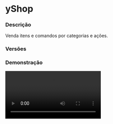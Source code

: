# yShop
<secondary-label ref="management"/>

### Descrição
Venda itens e comandos por categorias e ações.

### Versões
<secondary-label ref="1.8"/>
<secondary-label ref="1.9"/>
<secondary-label ref="1.10"/>
<secondary-label ref="1.11"/>
<secondary-label ref="1.12"/>
<secondary-label ref="1.13"/>
<secondary-label ref="1.14"/>
<secondary-label ref="1.15"/>
<secondary-label ref="1.16"/>
<secondary-label ref="1.17"/>
<secondary-label ref="1.18"/>
<secondary-label ref="1.19"/>
<secondary-label ref="1.20"/>
<secondary-label ref="1.21"/>

### Demonstração
<video src="//www.youtube.com/watch?v=Ram2Shkpca0"/>


<chapter title="Comandos" id="commands" collapsible="true">
<code-block lang="plain text">/yshop setnpc - Setar o NPC
/yshop delnpc - Deletar o NPC
/yshop reload - Recarregar as configurações</code-block>
</chapter>

<chapter title="Permissões" id="permissions" collapsible="true">
<code-block lang="plain text">yshopv2.admin - Permissão para o /yshop</code-block>
</chapter>

## Configuração
<primary-label ref="config"/>
Confira os arquivos de configuração deste plugin e revise os detalhes para garantir uma implementação correta.

<chapter title="Arquivos de Configuração" collapsible="true">
<chapter title="Estrutura do diretório" collapsible="false">
<code-block lang="plain text" ignore-vars="true">
Estrutura do diretório:
└── yShop/
    ├── categorias/
    │    └── padrao.yml
    ├── menus/
    │    ├── confirmacao.yml
    │    └── confirmacao_venda.yml
    ├── bonus.yml
    ├── commands.yml
    ├── config.yml
    ├── data.yml
    ├── descontos.yml
    ├── economies.yml
    └── messages.yml
</code-block>
</chapter>

<chapter title="categorias" collapsible="true">
<chapter title="padrao.yml" collapsible="true">
<code-block lang="yaml" ignore-vars="true">
<![CDATA[
Comandos: [ 'shop' ] #comandos para abrir (deixe [] para não usar)

Permissao: '' #permissao para abrir

# false = abre o shop se o comando começar com /shop -> exemplo: /shop aa
# true = só abre o shop se o comando for igual a /shop
ComandoIgual: false

Tamanho: 27 #tamanho do inventário

Nome: '&7Loja padrão' #nome do inventário

# Som ao abrir a loja
Som: ''

# Ativar a compra de uma quantia customizada via chat
# Só afeta esta categoria
Quantia chat: true

# Ativar a confirmação da compra no menu
Confirmacao: true
#
Itens:
   Item1:
      # Sistema de permissão para comercializar
      Permissao:
         Permissao: ''
         Mensagem: '&cVocê não tem permissão para comprar este item.'
      # necessário para verificar a quantia disponível no inv
      InvStackVerify: 64
      Slot: 10
      Display:
         material: BRICK
         name: '&cCategoria de blocos'
         lore: [ '&7Clique para comprar blocos' ]
      # Caso não queira usar, apague
      Display-Perm:
         material: BRICK
         name: '&cCategoria de blocos'
         lore: [ '&7Clique para comprar blocos', '', '&cVocê não tem permissão.' ]
      # Ação com botão esquerdo
      Acao:
      - '[abrir]blocos.yml'
      # Ação com botão direito
      Acao direito:
      - '[nenhuma]'
      ## Ações: [comprar], [cmd], [cmd_console], [abrir], [nenhuma]
      Comprar:
         # Permitir que os usuários comprem com desconto
         # Padrão: true, mesmo se não estiver definido na config
         # se quiser false, defina aqui.
         Permitir desconto: true
         Usar itens: true
         Usar comandos: true
         # Ao ativar, cada comando será 1 slot
         # Ele poderá comprar só a quantia de slots disponíveis.
         Contabilizar comandos: true
         # Se essa opção estiver true, ele irá executar o comando pela quantidade que o player escolheu na hora na compra, se estiver false, irá adicionar a placeholder {quantia} no comando.
         Repetir comandos: true
         # Executar os comandos após um delay
         # em ticks -> 20t = 1s
         Comandos delay: 0
         Comandos:
         - 'alerta {player} é bonito'
         # Mensagens customizadas ao comprar
         Messages:
            Chat: '&aObrigado &f{player}&a por comprar!'
            Actionbar: '&aObrigado &f{player}&a por comprar!'
            Title: ''
         Itens:
            Pedra preciosa:
               material: STONE
               amount: 64
               name: '&cPedra preciosa'
               glow: true
               lore: [ '&aVocê é um mago' ]
   #
   Item2:
      Slot: 11
      InvStackVerify: 64
      Display:
         material: IRON_INGOT
         name: '&fAlerta de beleza'
         lore:
            - '&7Seu desconto: {desconto}&7.'
            - '&7Seu bônus: {bonus}&7.'
      # Sistema de comprar apenas 1x
      Onetime:
         Ativar: false
         Display:
            material: IRON_INGOT
            name: '&fAlerta de beleza'
            lore: [ '&cEste item já foi adquirido.' ]
      Custos:
         Custo1:
            Display: 'Money'
            Tipo: 'Money'
            Custo: 1000.0
         Custo2:
            Display: 'Pontos'
            Tipo: 'PlayerPoints'
            Custo: 10.0
      Custos fragmentos:
         - 'Fragmento1:32'
         - 'Fragmento2:10'
      Acao: '[comprar]'
      Comprar:
         Usar itens: false
         Usar comandos: true
         Contabilizar Comandos: true
         Comandos: ['alerta {player} é bonito']
         Messages:
            Chat: '&aObrigado &f{player}&a por comprar!'
            Actionbar: '&aObrigado &f{player}&a por comprar!'
            Title: ''
         Itens:
            Pedra preciosa:
               material: STONE
               amount: 64
               name: '&cPedra preciosa'
               glow: true
               lore: [ '&aVocê é um mago' ]
      Vender:
         Quantia: 1
         Depositos:
            Deposito1:
               Tipo: 'Money'
               Deposito: 100.0
         Item:
            material: STONE
            amount: 1
            name: '&cPedra preciosa'
            glow: true
            lore: [ '&aVocê é um mago' ]
   #

]]>
</code-block>
</chapter>

</chapter>

<chapter title="menus" collapsible="true">
<chapter title="confirmacao.yml" collapsible="true">
<code-block lang="yaml" ignore-vars="true">
<![CDATA[
Nome: '&8Confirmação de compra'
Tamanho: 27
Item slot: 13
Itens:
   Confirmar:
      Slot: 11
      CustomSkull: false #se colocar true, coloque o URL
      URL: ''
      ID: 35
      Data: 5
      Glow: false
      Name: '&aConfirmar'
      Lore:
      - '&7Quantia a ser comprada: &a{quantia}&7.'
      - '&7Seu desconto: {desconto}&7.'
      - '&7Valor total: &c{PlayerPoints} pontos e {Money} coins&7.'
      - ''
      - '&7Clique para &aconfirmar&7 a compra.'
   Cancelar:
      Slot: 15
      CustomSkull: false #se colocar true, coloque o URL
      URL: ''
      ID: 35
      Data: 14
      Glow: false
      Name: '&cCancelar'
      Lore:
      - '&7Clique para &ccancelar&7 a compra.'

]]>
</code-block>
</chapter>

<chapter title="confirmacao_venda.yml" collapsible="true">
<code-block lang="yaml" ignore-vars="true">
<![CDATA[
Nome: '&8Confirmação de venda'
Tamanho: 27
Item slot: 13
Itens:
   Confirmar:
      Slot: 11
      CustomSkull: false #se colocar true, coloque o URL
      URL: ''
      ID: 35
      Data: 5
      Glow: false
      Name: '&aConfirmar'
      Lore:
      - '&7Quantia a ser vendida: &a{quantia}&7.'
      - '&7Seu bônus: {bonus}&7.'
      - '&7Valor total: &c{PlayerPoints} pontos e {Money} coins&7.'
      - ''
      - '&7Clique para &aconfirmar&7 a venda.'
   Cancelar:
      Slot: 15
      CustomSkull: false #se colocar true, coloque o URL
      URL: ''
      ID: 35
      Data: 14
      Glow: false
      Name: '&cCancelar'
      Lore:
      - '&7Clique para &ccancelar&7 a venda.'

]]>
</code-block>
</chapter>

</chapter>

<chapter title="bonus.yml" collapsible="true">
<code-block lang="yaml" ignore-vars="true">
<![CDATA[
Bonus:
   VIP:
      Permissao: 'yshopv2.vip'
      Bonus: 10.0
      Ordem: 1
]]>
</code-block>
</chapter>

<chapter title="commands.yml" collapsible="true">
<code-block lang="yaml" ignore-vars="true">
<![CDATA[
#     ___                                          _
#    / __\___  _ __ ___  _ __ ___   __ _ _ __   __| |___
#   / /  / _ \| '_ ` _ \| '_ ` _ \ / _` | '_ \ / _` / __|
#  / /__| (_) | | | | | | | | | | | (_| | | | | (_| \__ \
#  \____/\___/|_| |_| |_|_| |_| |_|\__,_|_| |_|\__,_|___/
#
# Lista de comandos do plugin.

# Utilize "comando|comando" para criar aliases.
# Por exemplo: "gm|gamemode"
# Você pode criar quantas aliases quiser.
commands:
  yshop: 'yshop'
]]>
</code-block>
</chapter>

<chapter title="config.yml" collapsible="true">
<code-block lang="yaml" ignore-vars="true">
<![CDATA[
#         ____  _
#  _   _/ ___|| |__   ___  _ __
# | | | \___ \| '_ \ / _ \| '_ \
# | |_| |___) | | | | (_) | |_) |
#  \__, |____/|_| |_|\___/| .__/
#  |___/                  |_|
#
# Modo de depuração para correção de problemas no plugin.
debug-mode: false

#      ___      _        _
#     /   \__ _| |_ __ _| |__   __ _ ___  ___
#    / /\ / _` | __/ _` | '_ \ / _` / __|/ _ \
#   / /_// (_| | || (_| | |_) | (_| \__ \  __/
#  /___,' \__,_|\__\__,_|_.__/ \__,_|___/\___|
#
# Configurações do banco de dados.

database:
  # Determina o tipo de banco de dados. Valores válidos: [SQLITE, MYSQL, HIKARI (recomendado)]
  storage-type: SQLITE

  # Dados para conexão ao banco de dados MYSQL.
  data:
    # Endereço de conexão do banco de dados. [EX: 127.0.0.1]
    host: localhost
    # Porta de conexão do banco de dados. [EX: 3306]
    port: 3306
    # Nome do banco de dados a ser conectado. [EX: minecraft]
    database: ''
    # Usuário de conexão. [EX: root]
    username: ''
    # Senha do usuário de conexão: [EX: 123]
    password: ''

# Opções gerais
general:
  # Maximo de itens por compra
  max-buy: 64
  # Fechar o menu depois de confirmar
  close-confirm: false
  # Delay entre operações de compra e venda
  # em segundos
  delay: 3
  # Formato do desconto nas mensagens
  format-discount: ' &7( {desconto}% )'
  # Formato do bônus nas mensagens
  format-bonus: ' &7( {bonus}% )'

# Opcoes de configuração do NPC
npc:
  # Skin do NPC
  skin: 'TheThunderGod063'
  # Categoria que irá abrir ao clicar no NPC
  category: 'padrao.yml'
  # Configurações do holograma
  hologram:
    # Altura em relação ao NPC
    offset: 3.1
    # Linhas do holograma
    lines:
      - '&6Shop'
      - '&7Veja os itens à venda.'

# Sistema de bonus
# Será adicionado no próximo update. PORTANTO, DEIXE CONFIGURADO
bonus:
  VIP:
    # Ordem de reconhecimento da permissão
    order: 1
    # Permissão para ser reconhecido
    permission: 'yshop.vip'
    # Porcentagem do bônus
    bonus: 10.0

# Sistema de descontos
# Será adicionado no próximo update. PORTANTO, DEIXE CONFIGURADO
discount:
  VIP:
    # Ordem de reconhecimento da permissão
    order: 1
    # Permissão para ser reconhecido
    permission: 'yshop.vip'
    # Porcentagem do desconto
    discount: 10.0
]]>
</code-block>
</chapter>

<chapter title="data.yml" collapsible="true">
<code-block lang="yaml" ignore-vars="true">
<![CDATA[
Npc local: 'none'

Data: {}
]]>
</code-block>
</chapter>

<chapter title="descontos.yml" collapsible="true">
<code-block lang="yaml" ignore-vars="true">
<![CDATA[
Descontos:
   VIP:
      Permissao: 'yshopv2.vip'
      Desconto: 10.0
      Ordem: 1
]]>
</code-block>
</chapter>

<chapter title="economies.yml" collapsible="true">
<code-block lang="yaml" ignore-vars="true">
<![CDATA[
#  _____                                  _
# | ____| ___  ___  _ __   ___  _ __ ___ (_) ___  ___
# |  _|  / __|/ _ \| '_ \ / _ \| '_ ` _ \| |/ _ \/ __|
# | |___| (__| (_) | | | | (_) | | | | | | |  __/\__ \
# |_____|\___|\___/|_| |_|\___/|_| |_| |_|_|\___||___/

# Providers disponíveis:
#
#   AtlasEconomiaSecundaria, AtlasMinas, AtlasMinasV2,
#   JH_Shop, LegendaryEconomy, NextCash, PlayerPoints,
#   StormEconomiaSecundaria, StormMinas, TGCash,
#   yAlmas, yPoints, yRankup,
#   Vault
#

economies:
  money:
    # Coloque o nome do plugin
    # Para money deixe Money
    provider: 'Money'
    # Formato inteiro
    display: 'Dinheiro'
    # Formato abreviado
    abbreviated: 'coins'
    # Permitir que comercializem na loja com o jogador offline
    allow-offline: true
    # Permissão para o usuário conseguir definir esta economia
    permission: 'yshop.provider.money'
]]>
</code-block>
</chapter>

<chapter title="messages.yml" collapsible="true">
<code-block lang="yaml" ignore-vars="true">
<![CDATA[
#
#    /\/\   ___  ___ ___  __ _  __ _  ___  ___
#   /    \ / _ \/ __/ __|/ _` |/ _` |/ _ \/ __|
#  / /\/\ \  __/\__ \__ \ (_| | (_| |  __/\__ \
#  \/    \/\___||___/___/\__,_|\__, |\___||___/
#                              |___/
#
# Plugin messages

chat:
  syntax: '&cUse: /{command} {syntax}'
  target: '&cJogador {player} não encontrado.'
  number: '&cO argumento não é um número.'
  permission: '&cVocê não tem permissão para fazer isto.'
  console: '&cApenas jogadores in-game podem realizar esta ação.'
  cancelled: '&cVocê cancelou a ação.'
  reload: '&aConfigurações recarregadas com sucesso.'
  help: |

    &a/yshop setnpc &8- &7Seta o NPC.
    &a/yshop delnpc &8- &7Deleta o NPC.
    &a/yshop reload &8- &7Recarrega as configurações.

  yourself: '&cVocê não pode realizar esta ação à si mesmo.'
  no-balance: '&cVocê não possui a quantia &7{quantia} em &7{tipo}&c.'
  action-found: '&cA ação não foi encontrada.'
  category-found: '&cA categoria não foi encontrada.'
  buy-max: '&cDesculpe, o valor máximo por compra é de 64.'
  inv-full: '&cSeu inventário não tem espaço suficiente.'
  bought: '&aVocê adquiriu produtos no shop.'
  fragment-has: '&cVocê não possui fragmentos suficientes.'
  sold: '&aVocê vendeu produtos no shop.' #deixe '' para não usar
  sell-has: '&aVocê não tem {amount} itens para vender.'
  delay: '&c&lERRO! &cAguarde &e{time} &cpara comercializar na loja novamente.'
  digit: |
    &r
    &aDigite a quantia que deseja comprar do item {item}&a.
    &r
    &7Preços:
    &7> &fMoney: &a{Money}&7.
    &7> &fPoints: &a{PlayerPoints}&7.
    &r
    &7Seu desconto:{desconto}&7.
    &r
    &7para cancelar digite &ncancelar&7.
    &r
  digit-sell: |
    &r
    &aDigite a quantia que deseja vender do item {item}&a.
    &r
    &7Valor de cada:
    &7> &fMoney: &a{Money}&7.
    &7> &fPoints: &a{PlayerPoints}&7.
    &r
    &7Seu bonus:{bonus}&7.
    &r
    &7para cancelar digite &ncancelar&7.
    &r
  npc-set: '&aNPC do shop setado com sucesso.'
  npc-removed: '&aNPC do shop removido com sucesso'
  npc-found: '&cO NPC não está setado.'
]]>
</code-block>
</chapter>

</chapter>
<chapter title="Arquivos de Configuração" collapsible="true">
<chapter title="Estrutura do diretório" collapsible="false">
<code-block lang="plain text" ignore-vars="true">
Estrutura do diretório:
└── yShop/
    ├── categorias/
    │    └── padrao.yml
    ├── menus/
    │    ├── confirmacao.yml
    │    └── confirmacao_venda.yml
    ├── bonus.yml
    ├── config.yml
    ├── descontos.yml
    └── economies.yml
</code-block>
</chapter>

<chapter title="categorias" collapsible="true">
<chapter title="padrao.yml" collapsible="true">
<code-block lang="yaml" ignore-vars="true">
<![CDATA[
Comandos: [ 'shop' ] #comandos para abrir (deixe [] para não usar)

Permissao: '' #permissao para abrir

# false = abre o shop se o comando começar com /shop -> exemplo: /shop aa
# true = só abre o shop se o comando for igual a /shop
ComandoIgual: false

Tamanho: 27 #tamanho do inventário

Nome: '&7Loja padrão' #nome do inventário

# Som ao abrir a loja
Som: ''

# Ativar a compra de uma quantia customizada via chat
# Só afeta esta categoria
Quantia chat: true

# Ativar a confirmação da compra no menu
Confirmacao: true
#
Itens:
   Item1:
      # Sistema de permissão para comercializar
      Permissao:
         Permissao: ''
         Mensagem: '&cVocê não tem permissão para comprar este item.'
      # necessário para verificar a quantia disponível no inv
      InvStackVerify: 64
      Slot: 10
      Display:
         material: BRICK
         name: '&cCategoria de blocos'
         lore: [ '&7Clique para comprar blocos' ]
      # Caso não queira usar, apague
      Display-Perm:
         material: BRICK
         name: '&cCategoria de blocos'
         lore: [ '&7Clique para comprar blocos', '', '&cVocê não tem permissão.' ]
      # Ação com botão esquerdo
      Acao:
      - '[abrir]blocos.yml'
      # Ação com botão direito
      Acao direito:
      - '[nenhuma]'
      ## Ações: [comprar], [cmd], [cmd_console], [abrir], [nenhuma]
      Comprar:
         # Permitir que os usuários comprem com desconto
         # Padrão: true, mesmo se não estiver definido na config
         # se quiser false, defina aqui.
         Permitir desconto: true
         Usar itens: true
         Usar comandos: true
         # Ao ativar, cada comando será 1 slot
         # Ele poderá comprar só a quantia de slots disponíveis.
         Contabilizar comandos: true
         # Se essa opção estiver true, ele irá executar o comando pela quantidade que o player escolheu na hora na compra, se estiver false, irá adicionar a placeholder {quantia} no comando.
         Repetir comandos: true
         Comandos:
         - 'alerta {player} é bonito'
         # Mensagens customizadas ao comprar
         Messages:
            Chat: '&aObrigado &f{player}&a por comprar!'
            Actionbar: '&aObrigado &f{player}&a por comprar!'
            Title: ''
         Itens:
            Pedra preciosa:
               material: STONE
               amount: 64
               name: '&cPedra preciosa'
               glow: true
               lore: [ '&aVocê é um mago' ]
   #
   Item2:
      Slot: 11
      InvStackVerify: 64
      Display:
         material: IRON_INGOT
         name: '&fAlerta de beleza'
         lore:
            - '&7Seu desconto: {desconto}&7.'
            - '&7Seu bônus: {bonus}&7.'
      Custos:
         Custo1:
            Display: 'Money'
            Tipo: 'Money'
            Custo: 1000.0
         Custo2:
            Display: 'Pontos'
            Tipo: 'PlayerPoints'
            Custo: 10.0
      Custos fragmentos:
         - 'Fragmento1:32'
         - 'Fragmento2:10'
      Acao: '[comprar]'
      Comprar:
         Usar itens: false
         Usar comandos: true
         Contabilizar Comandos: true
         Comandos: ['alerta {player} é bonito']
         Messages:
            Chat: '&aObrigado &f{player}&a por comprar!'
            Actionbar: '&aObrigado &f{player}&a por comprar!'
            Title: ''
         Itens:
            Pedra preciosa:
               material: STONE
               amount: 64
               name: '&cPedra preciosa'
               glow: true
               lore: [ '&aVocê é um mago' ]
      Vender:
         Quantia: 1
         Depositos:
            Deposito1:
               Tipo: 'Money'
               Deposito: 100.0
         Item:
            material: STONE
            amount: 1
            name: '&cPedra preciosa'
            glow: true
            lore: [ '&aVocê é um mago' ]
   #

]]>
</code-block>
</chapter>

</chapter>

<chapter title="menus" collapsible="true">
<chapter title="confirmacao.yml" collapsible="true">
<code-block lang="yaml" ignore-vars="true">
<![CDATA[
Nome: '&8Confirmação de compra'
Tamanho: 27
Item slot: 13
Itens:
   Confirmar:
      Slot: 11
      CustomSkull: false #se colocar true, coloque o URL
      URL: ''
      ID: 35
      Data: 5
      Glow: false
      Name: '&aConfirmar'
      Lore:
      - '&7Quantia a ser comprada: &a{quantia}&7.'
      - '&7Seu desconto: {desconto}&7.'
      - '&7Valor total: &c{PlayerPoints} pontos e {Money} coins&7.'
      - ''
      - '&7Clique para &aconfirmar&7 a compra.'
   Cancelar:
      Slot: 15
      CustomSkull: false #se colocar true, coloque o URL
      URL: ''
      ID: 35
      Data: 14
      Glow: false
      Name: '&cCancelar'
      Lore:
      - '&7Clique para &ccancelar&7 a compra.'

]]>
</code-block>
</chapter>

<chapter title="confirmacao_venda.yml" collapsible="true">
<code-block lang="yaml" ignore-vars="true">
<![CDATA[
Nome: '&8Confirmação de venda'
Tamanho: 27
Item slot: 13
Itens:
   Confirmar:
      Slot: 11
      CustomSkull: false #se colocar true, coloque o URL
      URL: ''
      ID: 35
      Data: 5
      Glow: false
      Name: '&aConfirmar'
      Lore:
      - '&7Quantia a ser vendida: &a{quantia}&7.'
      - '&7Seu bônus: {bonus}&7.'
      - '&7Valor total: &c{PlayerPoints} pontos e {Money} coins&7.'
      - ''
      - '&7Clique para &aconfirmar&7 a venda.'
   Cancelar:
      Slot: 15
      CustomSkull: false #se colocar true, coloque o URL
      URL: ''
      ID: 35
      Data: 14
      Glow: false
      Name: '&cCancelar'
      Lore:
      - '&7Clique para &ccancelar&7 a venda.'

]]>
</code-block>
</chapter>

</chapter>

<chapter title="bonus.yml" collapsible="true">
<code-block lang="yaml" ignore-vars="true">
<![CDATA[
Bonus:
   VIP:
      Permissao: 'yshopv2.vip'
      Bonus: 10.0
      Ordem: 1
]]>
</code-block>
</chapter>

<chapter title="config.yml" collapsible="true">
<code-block lang="yaml" ignore-vars="true">
<![CDATA[
# Comandos e aliases do plugin
Comando:
  Comando: 'yshop'
  Aliases: []

# Opcoes de configuração do NPC
NPC:
  ID: 9232744
  Skin: 'TheThunderGod063'
  Categoria: 'padrao.yml'
  Holograma:
    Altura: 3.1
    Holograma:
      - '&6Shop'
      - '&7Veja os itens à venda.'

# Maximo de itens por compra
Maximo por compra: 64

# Fechar o menu depois de confirmar
Fechar confirmar: false

# Delay entre operações de compra e venda
# em segundos
Delay: 3

# Mensagens do plugin
Mensagens:
  Permissao: '&cVocê não tem permissão para isto.'
  Cancelou: '&cVocê cancelou a compra.'
  Nao e numero: '&cO argumento não é um número.'
  Acao inexistente: '&cA ação não foi encontrada.'
  Categoria inexistente: '&cA categoria não foi encontrada.'
  Nao tem pontos: '&cDesculpe, mas você não possui a quantia necessária de pontos, &7{quantia} pontos&c.'
  Nao tem money: '&cDesculpe, mas você não possui a quantia necessária de money, &7{quantia} money&c.'
  Maximo: '&cDesculpe, o valor máximo por compra é de 64.'
  Inv cheio: '&cSeu inventário não tem espaço suficiente.'
  Comprou: '&aVocê adquiriu produtos no shop.' #deixe '' para não usar
  Nao possui: '&cVocê não possui a quantia &7{quantia} em &7{tipo}&c.'
  Desabilitado: '&cEste plugin &f{plugin}&c não está ligado.'
  Setado: '&aNPC da pesca setado com sucesso.'
  Removido: '&aNPC da pesca removido com sucesso'
  Nao setado: '&cO NPC não está setado.'
  Fragmento suficiente: '&cVocê não possui fragmentos suficientes.'
  Vendeu: '&aVocê vendeu produtos no shop.' #deixe '' para não usar
  Vendeu suficiente: '&aVocê não tem {amount} itens para vender.'
  Delay: '&c&lERRO! &cAguarde &e{time} &cpara comercializar na loja novamente.'
  Digite:
    - ''
    - '&aDigite a quantia que deseja comprar do item {item}&a.'
    - ''
    - '&7Preços:'
    - '&7> &fMoney: &a{Money}&7.'
    - '&7> &fPoints: &a{PlayerPoints}&7.'
    - ''
    - '&7Seu desconto:{desconto}&7.'
    - ''
    - '&7para cancelar digite &ncancelar&7.'
    - ''
  Digite venda:
    - ''
    - '&aDigite a quantia que deseja vender do item {item}&a.'
    - ''
    - '&7Valor de cada:'
    - '&7> &fMoney: &a{Money}&7.'
    - '&7> &fPoints: &a{PlayerPoints}&7.'
    - ''
    - '&7Seu bonus:{bonus}&7.'
    - ''
    - '&7para cancelar digite &ncancelar&7.'
    - ''

# Formatador de mensagens
Formatador:
  Money: '&aMoney'
  Points: '&6Cash'
  Desconto: ' &7( {desconto}% )'
  Bonus: ' &7( {bonus}% )'
]]>
</code-block>
</chapter>

<chapter title="descontos.yml" collapsible="true">
<code-block lang="yaml" ignore-vars="true">
<![CDATA[
Descontos:
   VIP:
      Permissao: 'yshopv2.vip'
      Desconto: 10.0
      Ordem: 1
]]>
</code-block>
</chapter>

<chapter title="economies.yml" collapsible="true">
<code-block lang="yaml" ignore-vars="true">
<![CDATA[
#  _____                                  _
# | ____| ___  ___  _ __   ___  _ __ ___ (_) ___  ___
# |  _|  / __|/ _ \| '_ \ / _ \| '_ ` _ \| |/ _ \/ __|
# | |___| (__| (_) | | | | (_) | | | | | | |  __/\__ \
# |_____|\___|\___/|_| |_|\___/|_| |_| |_|_|\___||___/

# Providers disponíveis:
#
#   AtlasEconomiaSecundaria, AtlasMinas, AtlasMinasV2,
#   JH_Shop, LegendaryEconomy, NextCash, PlayerPoints,
#   StormEconomiaSecundaria, StormMinas, TGCash,
#   yAlmas, yPoints, yRankup,
#   Vault
#

economies:
  money:
    # Coloque o nome do plugin
    # Para money deixe Money
    provider: 'Money'
    # Formato inteiro
    display: 'Dinheiro'
    # Formato abreviado
    abbreviated: 'coins'
    # Permitir que comercializem na loja com o jogador offline
    allow-offline: true
    # Permissão para o usuário conseguir definir esta economia
    permission: 'yshop.provider.money'
]]>
</code-block>
</chapter>

</chapter>


## Erros comuns
<primary-label ref="errors"/>

Antes de configurar o plugin, revise os pontos listados aqui para evitar problemas frequentes durante a configuração.

<seealso style="cards">
    <category ref="wrs">
        <a href="yplugins.md"></a>        <a href="https://ystoreplugins.com.br/plugins/detalhes/40-yShop">Site do plugin yShop</a>
    </category>
</seealso>